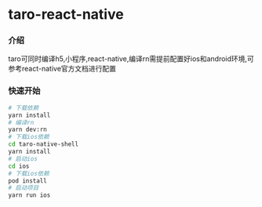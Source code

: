 # taro-react-native
### 介绍
taro可同时编译h5,小程序,react-native,编译rn需提前配置好ios和android环境,可参考react-native官方文档进行配置
### 快速开始
```bash
# 下载依赖
yarn install
# 编译rn
yarn dev:rn
# 下载ios依赖
cd taro-native-shell
yarn install
# 启动ios
cd ios
# 下载ios依赖
pod install
# 启动项目
yarn run ios
```

